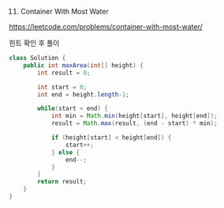 11. Container With Most Water

https://leetcode.com/problems/container-with-most-water/

힌트 확인 후 풀이

```java
class Solution {
    public int maxArea(int[] height) {
        int result = 0;

        int start = 0;
        int end = height.length-1;

        while(start < end) {
            int min = Math.min(height[start], height[end]);
            result = Math.max(result, (end - start) * min);

            if (height[start] < height[end]) {
                start++;
            } else {
                end--;
            }
        }
        return result;
    }
}
```
